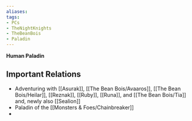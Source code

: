```yaml
---
aliases: 
tags: 
- PCs
- TheNightKnights
- TheBeanBois
- Paladin
---
```


**Human Paladin**


## Important Relations

* Adventuring with [[Asurak]], [[The Bean Bois/Avaaros]], [[The Bean Bois/Heilar]], [[Reznak]], [[Ruby]], [[Runa]], and [[The Bean Bois/Tia]] and, newly also [[Sealion]]
* Paladin of the [[Monsters & Foes/Chainbreaker]]
* 

